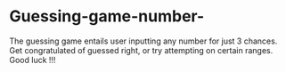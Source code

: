 # Guessing-game-number-
The guessing game entails user inputting any number for just 3 chances.
Get congratulated of guessed right, or try attempting on certain ranges.
Good luck !!!
